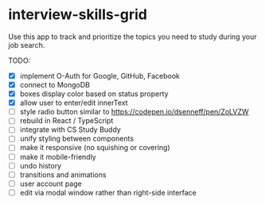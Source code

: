 # interview-skills-grid
Use this app to track and prioritize the topics you need to study during your job search.


TODO:

- [x] implement O-Auth for Google, GitHub, Facebook
- [x] connect to MongoDB
- [x] boxes display color based on status property
- [x] allow user to enter/edit innerText
- [ ] style radio button similar to https://codepen.io/dsenneff/pen/ZoLVZW
- [ ] rebuild in React / TypeScript
- [ ] integrate with CS Study Buddy
- [ ] unify styling between components
- [ ] make it responsive (no squishing or covering)
- [ ] make it mobile-friendly
- [ ] undo history
- [ ] transitions and animations
- [ ] user account page
- [ ] edit via modal window rather than right-side interface
